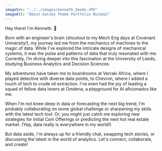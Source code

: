 ```yaml
---
imageSrc: "../../images/kenneth_Imade.JPG"
imageAlt: "About Gatsby Theme Portfolio Minimal"
---
```

Hey there! I'm Kenneth. 🚀

Born with an engineer's brain (shoutout to my Mech Eng days at Covenant University!), my journey led me from the mechanics of machines to the magic of data. While I've explored the intricate designs of mechanical systems, it was the pulse and patterns of data that truly resonated with me. Currently, I’m diving deeper into this fascination at the University of Leeds, studying Business Analytics and Decision Sciences.

My adventures have taken me to boardrooms at Verraki Africa, where I played detective with diverse data points, to Chevron, where I added a touch of tech to crude oil extraction. I've even had the joy of leading a squad of fellow data lovers at Omdena, a playground for AI aficionados like me.

When I'm not knee-deep in data or forecasting the next big trend, I’m probably collaborating on some global challenge or sharpening my skills with the latest tech tool. Or, you might just catch me exploring new strategies for Initial Coin Offerings or predicting the next hot real estate market. (Yep, data really is everywhere in my world!)

But data aside, I'm always up for a friendly chat, swapping tech stories, or discussing the latest in the world of analytics. Let's connect, collaborate, and create!

<!-- Photo by <a href="https://unsplash.com/@charlesdeluvio?utm_source=unsplash&utm_medium=referral&utm_content=creditCopyText" target="_blank" rel="nofollow noopener noreferrer" aria-label="External Link"><u>Charles Deluvio</u></a> on Unsplash -->
